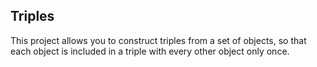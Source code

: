 ## Triples

This project allows you to construct triples from a set of objects, so that each object is included in a triple with every other object only once.
